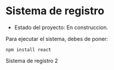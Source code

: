 <h1> Sistema de registro </h1>

- Estado del proyecto: En construccion.

Para ejecutar el sistema, debes de poner: 

```npm install react```

Sistema de registro 2
